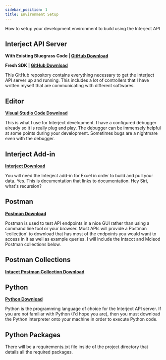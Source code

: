 ```yaml
---
sidebar_position: 1
title: Environment Setup
---
```


How to setup your development environment to build using the Interject API

## Interject API Server

**With Existing Bluegrass Code |
[GitHub Download](https://github.com/kipland-m/BGSCS-InterjectAPI)**

**Fresh SDK |
[GitHub Download](https://github.com/kipland-m/Interject_AP)**

This GitHub repository contains everything necessary to get the Interject API server up and running. This includes a lot of controllers that I have written myself that are communicating with different softwares.

## Editor

**[Visual Studio Code Download](https://code.visualstudio.com/download)**

This is what I use for Interject development. I have a configured debugger already so it is really 
plug and play. The debugger can be immensely helpful at some points during your development. Sometimes
bugs are a nightmare even with the debugger.

## Interject Add-in

**[Interject Download](https://docs.gointerject.com/wAbout/SingleUser.html#overview)**

You will need the Interject add-in for Excel in order to build and pull your data.
Yes. This is documentation that links to documentation. Hey Siri, what's recursion?

## Postman

**[Postman Download](https://www.postman.com/downloads/)**

Postman is used to test API endpoints in a nice GUI rather than using a command line tool or your browser.
Most APIs will provide a Postman 'collection' to download that has most of the endpoints you would want to access in it as well
as example queries. I will include the Intacct and Mcleod Postman collections below.

## Postman Collections

**[Intacct Postman Collection Download](https://developer.intacct.com/downloads/Intacct_API_Postman_Collection.zip)**

## Python

**[Python Download](https://www.python.org/downloads/)**

Python is the programming language of choice for the Interject API server. If you are not familiar with Python (I'd hope you are), then
you must download the Python interpreter onto your machine in order to execute Python code.

## Python Packages

There will be a requirements.txt file inside of the project directory that details all the required packages.

